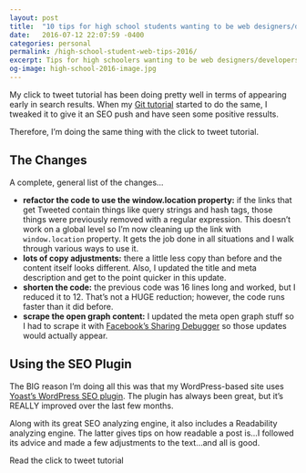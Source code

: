 ```yaml
---
layout: post
title:  "10 tips for high school students wanting to be web designers/developers-2016 edition"
date:   2016-07-12 22:07:59 -0400
categories: personal
permalink: /high-school-student-web-tips-2016/
excerpt: Tips for high schoolers wanting to be web designers/developers while looking at the state of technology education and hiring in 2016.
og-image: high-school-2016-image.jpg
---
```

<p>My click to tweet tutorial has been doing pretty well in terms of appearing early in search results. When my <a href="http://kaidez.com/github-tutorial-update/">Git tutorial</a> started to do the same, I tweaked it to give it an SEO push and have seen some positive ressults.</p><p>Therefore, I&#8217;m doing the same thing with the click to tweet tutorial.</p><h2>The Changes</h2><p>A complete, general list of the changes&#8230;</p><ul><li class="post-list-item"><strong>refactor the code to use the window.location property:</strong> if the links that get Tweeted contain things like query strings and hash tags, those things were previously removed with a regular expression. This doesn&#8217;t work on a global level so I&#8217;m now cleaning up the link with <code>window.location</code> property. It gets the job done in all situations and I walk through various ways to use it.</li><li class="post-list-item"><strong>lots of copy adjustments:</strong> there a little less copy than before and the content itself looks different. Also, I updated the title and meta description and get to the point quicker in this update.</li><li class="post-list-item"><strong>shorten the code:</strong> the previous code was 16 lines long and worked, but I reduced it to 12. That&#8217;s not a HUGE reduction; however, the code runs faster than it did before.</li><li class="post-list-item"><strong>scrape the open graph content:</strong> I updated the meta open graph stuff so I had to scrape it with <a href="https://developers.facebook.com/tools/debug/">Facebook&#8217;s Sharing Debugger</a> so those updates would actually appear.</li></ul><h2>Using the SEO Plugin</h2><p>The BIG reason I&#8217;m doing all this was that my WordPress-based site uses <a href="https://wordpress.org/plugins/wordpress-seo/">Yoast&#8217;s WordPress SEO plugin</a>. The plugin has always been great, but it&#8217;s REALLY improved over the last few months.</p><p>Along with its great SEO analyzing engine, it also includes a Readability analyzing engine. The latter gives tips on how readable a post is&#8230;I followed its advice and made a few adjustments to the text&#8230;and all is good.</p><p>Read the click to tweet tutorial